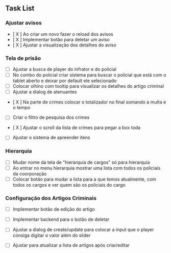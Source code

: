 ## Task List

### Ajustar avisos
- [ X ] Ao criar um novo fazer o reload dos avisos
- [ X ] Implementar botão para deletar um aviso
- [ X ] Ajustar a visualização dos detalhes do aviso

### Tela de prisão
- [ ] Ajustar a busca de player do infrator e do policial
- [ ] No combo do policial criar sistema para buscar o policial que está com o tablet aberto e deixar por default ele selecionado
- [ ] Colocar olhino com tooltip para visualizar os detalhes do artigo criminal
- [ ] Ajustar a dialog de atenuantes
- [ X ] Na parte de crimes colocar o totalizador no final somando a multa e o tempo
- [ ] Criar o filtro de pesquisa dos crimes
- [ X ] Ajustar o scroll da lista de crimes para pegar a box toda
- [ ] Ajustar o sistema de apreender itens

### Hierarquia
- [ ] Mudar nome da tela de "hierarquia de cargos" só para hierarquia
- [ ] Ao entrar no menu hierarquia mostrar uma lista com todos os policiais da coorporação
- [ ] Colocar botão para mudar a lista para a que temos atualmente, com todos os cargos e ver quem são os policiais do cargo

### Configuração dos Artigos Criminais
- [ ] Implementar botão de edição do artigo
- [ ] Implementar backend para o botão de deletar
- [ ] Ajustar a dialog de create/update para colocar a input que o player consiga digitar o valor além do slider
- [ ] Ajustar para atualizar a lista de artigos após criar/editar

